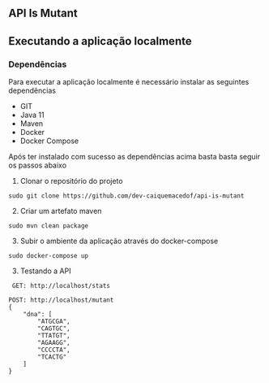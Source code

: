 ## API Is Mutant

## Executando a aplicação localmente

###  Dependências

Para executar a aplicação localmente é necessário instalar as seguintes dependências

- GIT
- Java 11
- Maven
- Docker
- Docker Compose

Após ter instalado com sucesso as dependências acima basta basta seguir os passos abaixo

1. Clonar o repositório do projeto

```
sudo git clone https://github.com/dev-caiquemacedof/api-is-mutant
```

2. Criar um artefato maven

```
sudo mvn clean package
```

3. Subir o ambiente da aplicação através do docker-compose

```
sudo docker-compose up 
```

3. Testando a API

```
 GET: http://localhost/stats
```

```
POST: http://localhost/mutant
{
    "dna": [
        "ATGCGA",
        "CAGTGC",
        "TTATGT",
        "AGAAGG",
        "CCCCTA",
        "TCACTG"
    ]
}
```